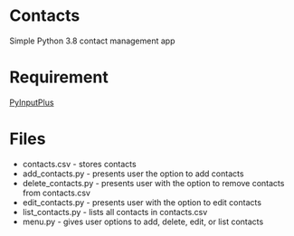 # Contacts
Simple Python 3.8 contact management app

# Requirement
[PyInputPlus](https://pypi.org/project/PyInputPlus/)

# Files
* contacts.csv - stores contacts
* add_contacts.py - presents user the option to add contacts
* delete_contacts.py - presents user with the option to remove contacts from contacts.csv
* edit_contacts.py - presents user with the option to edit contacts
* list_contacts.py - lists all contacts in contacts.csv
* menu.py - gives user options to add, delete, edit, or list contacts
